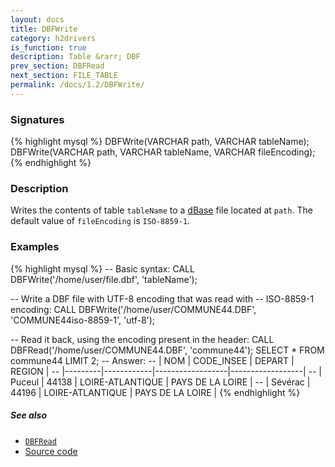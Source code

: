 ```yaml
---
layout: docs
title: DBFWrite
category: h2drivers
is_function: true
description: Table &rarr; DBF
prev_section: DBFRead
next_section: FILE_TABLE
permalink: /docs/1.2/DBFWrite/
---
```


### Signatures

{% highlight mysql %}
DBFWrite(VARCHAR path, VARCHAR tableName);
DBFWrite(VARCHAR path, VARCHAR tableName, VARCHAR fileEncoding);
{% endhighlight %}

### Description

Writes the contents of table `tableName` to a [dBase][wiki] file
located at `path`.
The default value of `fileEncoding` is `ISO-8859-1`.

### Examples

{% highlight mysql %}
-- Basic syntax:
CALL DBFWrite('/home/user/file.dbf', 'tableName');

-- Write a DBF file with UTF-8 encoding that was read with
-- ISO-8859-1 encoding:
CALL DBFWrite('/home/user/COMMUNE44.DBF', 'COMMUNE44iso-8859-1',
              'utf-8');

-- Read it back, using the encoding present in the header:
CALL DBFRead('/home/user/COMMUNE44.DBF', 'commune44');
SELECT * FROM commune44 LIMIT 2;
-- Answer:
-- |   NOM   | CODE_INSEE |      DEPART      |      REGION      |
-- |---------|------------|------------------|------------------|
-- | Puceul  |   44138    | LOIRE-ATLANTIQUE | PAYS DE LA LOIRE |
-- | Sévérac |   44196    | LOIRE-ATLANTIQUE | PAYS DE LA LOIRE |
{% endhighlight %}

##### See also

* [`DBFRead`](../DBFRead)
* <a href="https://github.com/orbisgis/h2gis/blob/master/h2drivers/src/main/java/org/h2gis/drivers/dbf/DBFWrite.java" target="_blank">Source code</a>

[wiki]: http://en.wikipedia.org/wiki/DBase
